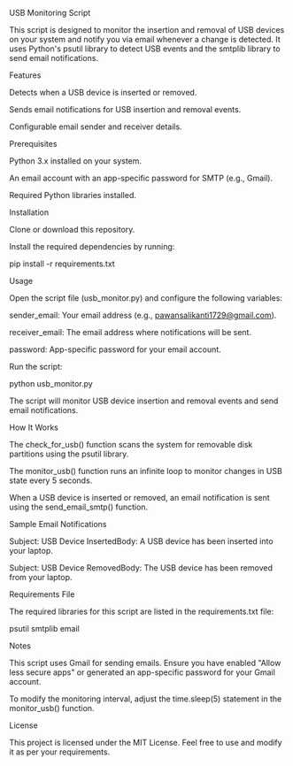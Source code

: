 USB Monitoring Script

This script is designed to monitor the insertion and removal of USB devices on your system and notify you via email whenever a change is detected. It uses Python's psutil library to detect USB events and the smtplib library to send email notifications.

Features

Detects when a USB device is inserted or removed.

Sends email notifications for USB insertion and removal events.

Configurable email sender and receiver details.

Prerequisites

Python 3.x installed on your system.

An email account with an app-specific password for SMTP (e.g., Gmail).

Required Python libraries installed.

Installation

Clone or download this repository.

Install the required dependencies by running:

pip install -r requirements.txt

Usage

Open the script file (usb_monitor.py) and configure the following variables:

sender_email: Your email address (e.g., pawansalikanti1729@gmail.com).

receiver_email: The email address where notifications will be sent.

password: App-specific password for your email account.

Run the script:

python usb_monitor.py

The script will monitor USB device insertion and removal events and send email notifications.

How It Works

The check_for_usb() function scans the system for removable disk partitions using the psutil library.

The monitor_usb() function runs an infinite loop to monitor changes in USB state every 5 seconds.

When a USB device is inserted or removed, an email notification is sent using the send_email_smtp() function.

Sample Email Notifications

Subject: USB Device InsertedBody: A USB device has been inserted into your laptop.

Subject: USB Device RemovedBody: The USB device has been removed from your laptop.

Requirements File

The required libraries for this script are listed in the requirements.txt file:

psutil
smtplib
email

Notes

This script uses Gmail for sending emails. Ensure you have enabled "Allow less secure apps" or generated an app-specific password for your Gmail account.

To modify the monitoring interval, adjust the time.sleep(5) statement in the monitor_usb() function.

License

This project is licensed under the MIT License. Feel free to use and modify it as per your requirements.
